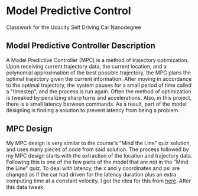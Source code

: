 # Model Predictive Control
Classwork for the Udacity Self Driving Car Nanodegree

## Model Predictive Controller Description

A Model Predictive Controller (MPC) is a method of trajectory optimization. Upon receiving current trajectory data, the current location, and a polynomial approximation of the best possible trajectory, the MPC plans the optimal trajectory given the current information. After moving in accordance to the optimal trajectory, the system pauses for a small period of time called a "timestep", and the process is run again. Often the method of optimization is tweaked by penalizing sharp turns and accelerations. Also, in this project, there is a small latency between commands. As a result, part of the model designing is finding a solution to prevent latency from being a problem.

## MPC Design

My MPC design is very similar to the course's "Mind the Line" quiz solution, and uses many pieces of code from said solution. The process followed by my MPC design starts with the extraction of the location and trajectory data. Following this is one of the few parts of the model that are not in the "Mind the Line" quiz. To deal with latency, the x and y coordinates and psi are changed as if the car had driven for the latency duration plus an extra computing time at a constant velocity. I got the idea for this from [here](https://github.com/gardenermike/model-predictive-controller/blob/master/src/main.cpp). After this data tweak, 
